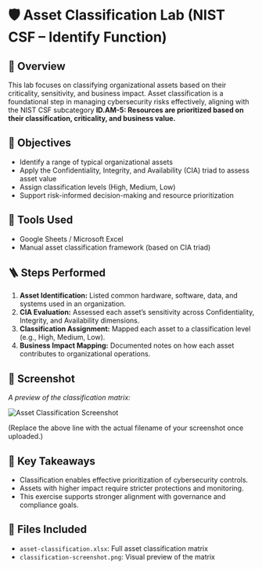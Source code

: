 # 🛡️ Asset Classification Lab (NIST CSF – Identify Function)

## 📌 Overview
This lab focuses on classifying organizational assets based on their criticality, sensitivity, and business impact. Asset classification is a foundational step in managing cybersecurity risks effectively, aligning with the NIST CSF subcategory **ID.AM-5: Resources are prioritized based on their classification, criticality, and business value.**

## 🎯 Objectives
- Identify a range of typical organizational assets
- Apply the Confidentiality, Integrity, and Availability (CIA) triad to assess asset value
- Assign classification levels (High, Medium, Low)
- Support risk-informed decision-making and resource prioritization

## 🧰 Tools Used
- Google Sheets / Microsoft Excel
- Manual asset classification framework (based on CIA triad)

## 🪜 Steps Performed
1. **Asset Identification:** Listed common hardware, software, data, and systems used in an organization.
2. **CIA Evaluation:** Assessed each asset’s sensitivity across Confidentiality, Integrity, and Availability dimensions.
3. **Classification Assignment:** Mapped each asset to a classification level (e.g., High, Medium, Low).
4. **Business Impact Mapping:** Documented notes on how each asset contributes to organizational operations.

## 📸 Screenshot
_A preview of the classification matrix:_

![Asset Classification Screenshot](./classification-screenshot.png)

(Replace the above line with the actual filename of your screenshot once uploaded.)

## 🧠 Key Takeaways
- Classification enables effective prioritization of cybersecurity controls.
- Assets with higher impact require stricter protections and monitoring.
- This exercise supports stronger alignment with governance and compliance goals.

## 📂 Files Included
- `asset-classification.xlsx`: Full asset classification matrix
- `classification-screenshot.png`: Visual preview of the matrix
